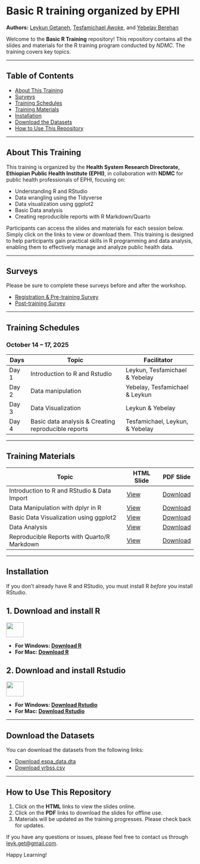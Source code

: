 # Basic R training organized by EPHI

**Authors:** [Leykun Getaneh](https://github.com/leykunget), [Tesfamichael Awoke](https://github.com/tesfapma), and [Yebelay Berehan](https://github.com/Yebelay)

Welcome to the **Basic R Training** repository! This repository contains all the slides and materials for the R training program conducted by *NDMC*. The training covers key topics.

------------------------------------------------------------------------

## Table of Contents

-   [About This Training](#about-this-training)
-   [Surveys](#surveys)
-   [Training Schedules](#training-schedules)
-   [Training Materials](#training-materials)
-   [Installation](#installation)
-   [Download the Datasets](#download-the-datasets)
-   [How to Use This Repository](#how-to-use-this-repository)

------------------------------------------------------------------------

## About This Training 

This training is organized by the **Health System Research Directorate, Ethiopian Public Health Institute (EPHI)**, in collaboration with **NDMC** for public health professionals of EPHI, focusing on:

-   Understanding R and RStudio
-   Data wrangling using the Tidyverse
-   Data visualization using ggplot2
-   Basic Data analysis
-   Creating reproducible reports with R Markdown/Quarto

Participants can access the slides and materials for each session below. Simply click on the links to view or download them. This training is designed to help participants gain practical skills in R programming and data analysis, enabling them to effectively manage and analyze public health data.

------------------------------------------------------------------------

## Surveys 

Please be sure to complete these surveys before and after the workshop.

-   [Registration & Pre-training Survey](https://forms.gle/jvaw5mmnLA1oJS8F7)
-   [Post-training Survey]()

------------------------------------------------------------------------

## Training Schedules 

### October 14 – 17, 2025

| Days  | Topic                                           | Facilitator    |
|-------|-------------------------------------------------|----------------|
| Day 1 | Introduction to R and Rstudio                   | Leykun, Tesfamichael & Yebelay |
| Day 2 | Data manipulation                               | Yebelay, Tesfamichael & Leykun |
| Day 3 | Data Visualization                              | Leykun & Yebelay |
| Day 4 | Basic data analysis & Creating reproducible reports | Tesfamichael, Leykun, & Yebelay |

------------------------------------------------------------------------

## Training Materials 

| Topic                 | HTML Slide              | PDF Slide               |
|-----------------------|-------------------------|-------------------------|
| Introduction to R and RStudio & Data Import | [View]() | [Download]() |
| Data Manipulation with dplyr in R | [View]() | [Download]() |
| Basic Data Visualization using ggplot2 | [View]() | [Download]() |
| Data Analysis | [View]() | [Download]() |
| Reproducible Reports with Quarto/R Markdown | [View]() | [Download]() |

------------------------------------------------------------------------

## Installation 

If you don’t already have R and RStudio, you must install R *before* you install RStudio.

## 1. Download and install R

<img src="img/R-logo.jpeg" width="47" height="40" />

-   **For Windows: [Download R](https://cran.r-project.org/bin/windows/base/release.htm)**
-   **For Mac: [Download R](https://cran.r-project.org/bin/macosx/)**

## 2. Download and install Rstudio

<img src="img/rstudio.png" width="47" height="40" />

-   **For Windows: [Download Rstudio](https://www.rstudio.com/products/rstudio/download/#download)**
-   **For Mac: [Download Rstudio](https://www.rstudio.com/products/rstudio/download/#download)**

------------------------------------------------------------------------

## Download the Datasets 

You can download the datasets from the following links:

-   [Download espa_data.dta]()
-   [Download yrbss.csv]()

------------------------------------------------------------------------

## How to Use This Repository 

1.  Click on the **HTML** links to view the slides online.
2.  Click on the **PDF** links to download the slides for offline use.
3.  Materials will be updated as the training progresses. Please check back for updates.

If you have any questions or issues, please feel free to contact us through [leyk.get\@gmail.com](mailto:leyk.get@gmail.com).

Happy Learning!

